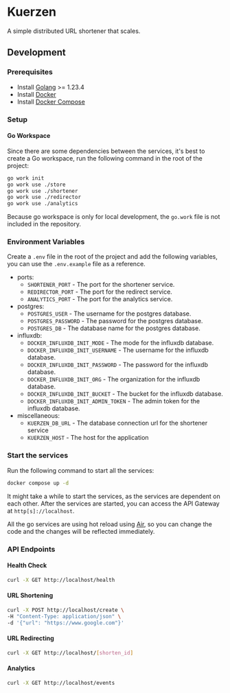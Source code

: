 # Kuerzen

A simple distributed URL shortener that scales.

## Development

### Prerequisites

- Install [Golang](https://go.dev/dl/) >= 1.23.4
- Install [Docker](https://docs.docker.com/get-docker/)
- Install [Docker Compose](https://docs.docker.com/compose/install/)

### Setup

#### Go Workspace

Since there are some dependencies between the services, it's best to create a Go workspace, run the following command in the root of the project:

```bash
go work init
go work use ./store
go work use ./shortener
go work use ./redirector
go work use ./analytics
```

Because go workspace is only for local development, the `go.work` file is not included in the repository.

### Environment Variables

Create a `.env` file in the root of the project and add the following variables, you can use the `.env.example` file as a reference.

- ports:
  - `SHORTENER_PORT` - The port for the shortener service.
  - `REDIRECTOR_PORT` - The port for the redirect service.
  - `ANALYTICS_PORT` - The port for the analytics service.
- postgres:
  - `POSTGRES_USER` - The username for the postgres database.
  - `POSTGRES_PASSWORD` - The password for the postgres database.
  - `POSTGRES_DB` - The database name for the postgres database.
- influxdb:
  - `DOCKER_INFLUXDB_INIT_MODE` - The mode for the influxdb database.
  - `DOCKER_INFLUXDB_INIT_USERNAME` - The username for the influxdb database.
  - `DOCKER_INFLUXDB_INIT_PASSWORD` - The password for the influxdb database.
  - `DOCKER_INFLUXDB_INIT_ORG` - The organization for the influxdb database.
  - `DOCKER_INFLUXDB_INIT_BUCKET` - The bucket for the influxdb database.
  - `DOCKER_INFLUXDB_INIT_ADMIN_TOKEN` - The admin token for the influxdb database.
- miscellaneous:
  - `KUERZEN_DB_URL` - The database connection url for the shortener service
  - `KUERZEN_HOST` - The host for the application

### Start the services

Run the following command to start all the services:

```bash
docker compose up -d
```

It might take a while to start the services, as the services are dependent on each other. After the services are started, you can access the API Gateway at `http[s]://localhost`.

All the go services are using hot reload using [Air](https://github.com/air-verse/air), so you can change the code and the changes will be reflected immediately.

### API Endpoints

#### Health Check

```bash
curl -X GET http://localhost/health
```

#### URL Shortening

```bash
curl -X POST http://localhost/create \
-H "Content-Type: application/json" \
-d '{"url": "https://www.google.com"}'
```

#### URL Redirecting

```bash
curl -X GET http://localhost/[shorten_id]
```

#### Analytics

```bash
curl -X GET http://localhost/events
```
